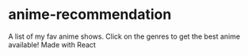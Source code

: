 # anime-recommendation
A list of my fav anime shows. Click on the genres to get the best anime available! Made with React
